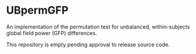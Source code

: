 # UBpermGFP
An implementation of the permutation test for unbalanced, within-subjects global field power (GFP) differences.

This repository is empty pending approval to release source code.
